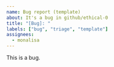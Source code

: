 ```yaml
---
name: Bug report (template)
about: It's a bug in github/ethical-0
title: "[Bug]: "
labels: ["bug", "triage", "template"]
assignees:
  - monalisa
---
```

This is a bug.
